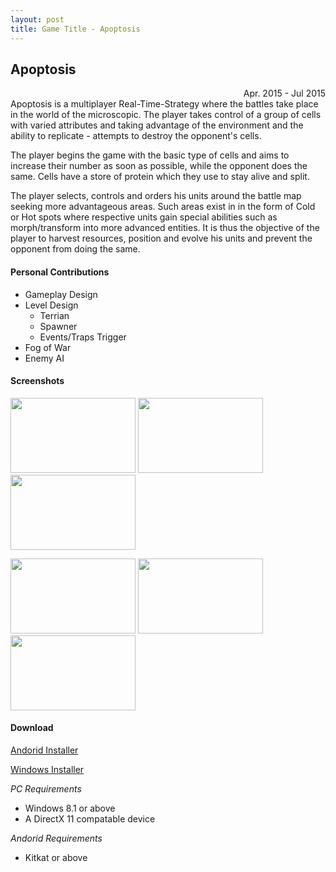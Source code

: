 ```yaml
---
layout: post
title: Game Title - Apoptosis
---
```

## Apoptosis
<div style="text-align: right">Apr. 2015 - Jul 2015</div>
Apoptosis is a multiplayer Real-Time-Strategy where the battles take place in the world of the microscopic. The player takes control of a group of cells with varied attributes and taking advantage of the environment and the ability to replicate -  attempts to destroy the opponent's cells. 

The player begins the game with the basic type of cells and aims to increase their number as soon as possible, while the opponent does the same. Cells have a store of protein which they use to stay alive and split.      

The player selects, controls and orders his units around the battle map seeking more advantageous areas. Such areas exist in in the form of Cold or Hot spots where respective units gain special abilities such as morph/transform into more advanced entities. It is thus the objective of the player to harvest resources, position and evolve his units and prevent the opponent from doing the same.

#### Personal Contributions
* Gameplay Design
* Level Design
  * Terrian
  * Spawner
  * Events/Traps Trigger
* Fog of War
* Enemy AI

#### Screenshots
<p>
	<div style="display: inline-block; max-width: 49%">
		<a href="http://paspy.me/public/images/apoptosis_01.png" target="_blank"><img src="http://paspy.me/public/images/apoptosis_01.png" alt="" width="200" height="120"></a>
	</div>
	<div style="display: inline-block; max-width: 49%">
		<a href="http://paspy.me/public/images/apoptosis_02.png" target="_blank"><img src="http://paspy.me/public/images/apoptosis_02.png" alt="" width="200" height="120"></a>
	</div>
	<div style="display: inline-block; max-width: 49%">
		<a href="http://paspy.me/public/images/apoptosis_03.png" target="_blank"><img src="http://paspy.me/public/images/apoptosis_03.png" alt="" width="200" height="120"></a>
	</div>
</p>
<p>
	<div style="display: inline-block; max-width: 49%">
		<a href="http://paspy.me/public/images/apoptosis_04.png" target="_blank"><img src="http://paspy.me/public/images/apoptosis_04.png" alt="" width="200" height="120"></a>
	</div>
	<div style="display: inline-block; max-width: 49%">
		<a href="http://paspy.me/public/images/apoptosis_05.png" target="_blank"><img src="http://paspy.me/public/images/apoptosis_05.png" alt="" width="200" height="120"></a>
	</div>
	<div style="display: inline-block; max-width: 49%">
		<a href="http://paspy.me/public/images/apoptosis_06.png" target="_blank"><img src="http://paspy.me/public/images/apoptosis_06.png" alt="" width="200" height="120"></a>
	</div>
</p>

#### Download

[Andorid Installer](https://github.com/paspy/paspy.github.io/releases/download/Apoptosis_default/Apoptosis.apk)

[Windows Installer](https://github.com/paspy/paspy.github.io/releases/download/Apoptosis_default/Apoptosis_Installer.exe)

*PC Requirements*
 * Windows 8.1 or above
 * A DirectX 11 compatable device

*Andorid Requirements*
 * Kitkat or above